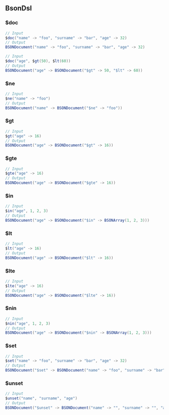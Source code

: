 ## BsonDsl

### $doc
```scala
// Input
$doc("name" -> "foo", "surname" -> "bar", "age" -> 32)
// Output
BSONDocument("name" -> "foo", "surname" -> "bar", "age" -> 32)

// Input
$doc("age", $gt(50), $lt(60))
// Output
BSONDocument("age" -> BSONDocument("$gt" -> 50, "$lt" -> 60))
```

### $ne
```scala
// Input
$ne("name" -> "foo")
// Output
BSONDocument("name" -> BSONDocument("$ne" -> "foo"))
```

### $gt
```scala
// Input
$gt("age" -> 16)
// Output
BSONDocument("age" -> BSONDocument("$gt" -> 16))
```

### $gte
```scala
// Input
$gte("age" -> 16)
// Output
BSONDocument("age" -> BSONDocument("$gte" -> 16))
```

### $in
```scala
// Input
$in("age", 1, 2, 3)
// Output
BSONDocument("age" -> BSONDocument("$in" -> BSONArray(1, 2, 3)))
```

### $lt
```scala
// Input
$lt("age" -> 16)
// Output
BSONDocument("age" -> BSONDocument("$lt" -> 16))
```

### $lte
```scala
// Input
$lte("age" -> 16)
// Output
BSONDocument("age" -> BSONDocument("$lte" -> 16))
```

### $nin
```scala
// Input
$nin("age", 1, 2, 3)
// Output
BSONDocument("age" -> BSONDocument("$nin" -> BSONArray(1, 2, 3)))
```

### $set
```scala
// Input
$set("name" -> "foo", "surname" -> "bar", "age" -> 32)
// Output
BSONDocument("$set" -> BSONDocument("name" -> "foo", "surname" -> "bar", "age" -> 32))
```

### $unset
```scala
// Input
$unset("name", "surname", "age")
// Output
BSONDocument("$unset" -> BSONDocument("name" -> "", "surname" -> "", "age" -> ""))
```
